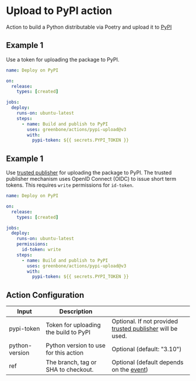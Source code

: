 # Upload to PyPI action

Action to build a Python distributable via Poetry and upload it to [PyPI](https://pypi.org)

## Example 1

Use a token for uploading the package to PyPI.

```yaml
name: Deploy on PyPI

on:
  release:
    types: [created]

jobs:
  deploy:
    runs-on: ubuntu-latest
    steps:
      - name: Build and publish to PyPI
        uses: greenbone/actions/pypi-upload@v3
        with:
          pypi-token: ${{ secrets.PYPI_TOKEN }}
```

## Example 1

Use [trusted publisher](https://docs.pypi.org/trusted-publishers/) for uploading
the package to PyPI. The trusted publisher mechanism uses OpenID Connect (OIDC)
to issue short term tokens. This requires `write` permissions for `id-token`.

```yaml
name: Deploy on PyPI

on:
  release:
    types: [created]

jobs:
  deploy:
    runs-on: ubuntu-latest
    permissions:
      id-token: write
    steps:
      - name: Build and publish to PyPI
        uses: greenbone/actions/pypi-upload@v3
        with:
          pypi-token: ${{ secrets.PYPI_TOKEN }}
```

## Action Configuration

| Input          | Description                           |                                                                                                                             |
| -------------- | ------------------------------------- | --------------------------------------------------------------------------------------------------------------------------- |
| pypi-token     | Token for uploading the build to PyPI | Optional. If not provided [trusted publisher](https://docs.pypi.org/trusted-publishers/) will be used.                      |
| python-version | Python version to use for this action | Optional (default: "3.10")                                                                                                  |
| ref            | The branch, tag or SHA to checkout.   | Optional (default depends on the [event](https://docs.github.com/en/actions/using-workflows/events-that-trigger-workflows)) |
